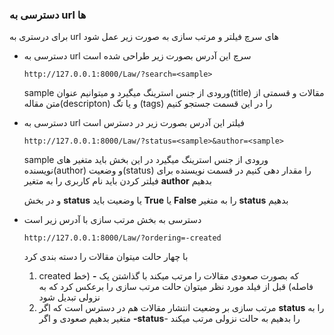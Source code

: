 ### دسترسی به url ها 

برای درستری به url های سرچ فیلتر و مرتب سازی به صورت زیر عمل شود

- دسترسی به url سرچ این آدرس بصورت زیر طراحی شده است

  ```
  http://127.0.0.1:8000/Law/?search=<sample>
  ```

  sample ورودی از جنس استرینگ میگیرد و میتوانیم عنوان(title) مقالات و قسمتی از متن مقاله(descripton) و یا تگ (tags) را در این قسمت جستجو کنیم

- دسترسی به url فیلتر این آدرس بصورت زیر در دسترس است 

  ```
  http://127.0.0.1:8000/Law/?status=<sample>&author=<sample>
  ```

  sample ورودی از جنس استرینگ میگیرد در این بخش باید متغیر های نویسنده(author)  و وضعیت(status)  را مقدار دهی کنیم در قسمت نویسنده برای فیلتر کردن باید نام کاربری را به متغیر **author**  بدهیم 

  و در بخش **status**  یا وضعیت باید **True**  یا **False**  را به متغیر **status**  بدهیم 

- دسترسی به بخش مرتب سازی با آدرس زیر است 

  ```
  http://127.0.0.1:8000/Law/?ordering=-created
  ```

   با چهار حالت میتوان مقالات را دسته بندی کرد 

  1. created که بصورت صعودی مقالات را مرتب میکند با گذاشتن یک **-**  (خط فاصله) قبل از فیلد مورد نظر میتوان حالت مرتب سازی را برعکس کرد که به نزولی تبدیل شود
  2. مرتب سازی بر وضعیت انتشار مقالات هم در دسترس است که اگر **status** را به متغیر بدهیم صعودی و اگر **-status**- را بدهیم به حالت نزولی مرتب میکند  

   

